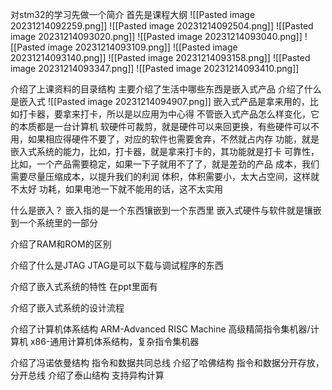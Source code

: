 对stm32的学习先做一个简介
首先是课程大纲
![[Pasted image 20231214092259.png]]
![[Pasted image 20231214092504.png]]
![[Pasted image 20231214093020.png]]
![[Pasted image 20231214093040.png]]
![[Pasted image 20231214093109.png]]
![[Pasted image 20231214093140.png]]
![[Pasted image 20231214093158.png]]
![[Pasted image 20231214093347.png]]
![[Pasted image 20231214093410.png]]

介绍了上课资料的目录结构
主要介绍了生活中哪些东西是嵌入式产品
介绍了什么是嵌入式
![[Pasted image 20231214094907.png]]
嵌入式产品是拿来用的，比如打卡器，要拿来打卡，所以是以应用为中心得
不管嵌入式产品怎么样变化，它的本质都是一台计算机
软硬件可裁剪，就是硬件可以来回更换，有些硬件可以不用，如果相应得硬件不要了，对应的软件也需要舍弃，不然就占内存
功能，就是嵌入式系统的能力，比如，打卡器，就是拿来打卡的，其功能就是打卡
可靠性，比如，一个产品需要稳定，如果一下子就用不了了，就是差劲的产品
成本，我们需要尽量压缩成本，以提升我们的利润
体积，体积需要小，太大占空间，这样就不太好
功耗，如果电池一下就不能用的话，这不太实用

什么是嵌入？
嵌入指的是一个东西镶嵌到一个东西里
嵌入式硬件与软件就是镶嵌到一个系统里的一部分

介绍了RAM和ROM的区别

介绍了什么是JTAG
JTAG是可以下载与调试程序的东西

介绍了嵌入式系统的特性
在ppt里面有

介绍了嵌入式系统的设计流程

介绍了计算机体系结构
ARM-Advanced RISC Machine 高级精简指令集机器/计算机
x86-通用计算机体系结构，复杂指令集机器

介绍了冯诺依曼结构
指令和数据共同总线
介绍了哈佛结构
指令和数据分开存放，分开总线
介绍了泰山结构
支持异构计算

